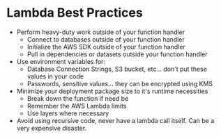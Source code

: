 # Lambda Best Practices

- Perform heavy-duty work outside of your function handler
    - Connect to databases outside of your function handler
    - Initialize the AWS SDK outside of your function handler
    - Pull in dependencies or datasets outside your function handler
- Use environment variables for:
    - Database Connection Strings, S3 bucket, etc... don't put these values in your code
    - Passwords, sensitive values... they can be encrypted using KMS
- Minimize your deployment package size to it's runtime necessities
    - Break down the function if need be
    - Remember the AWS Lambda limits
    - Use layers where necessary
- Avoid using recursive code, never have a lambda call itself. Can be a very expensive disaster.
